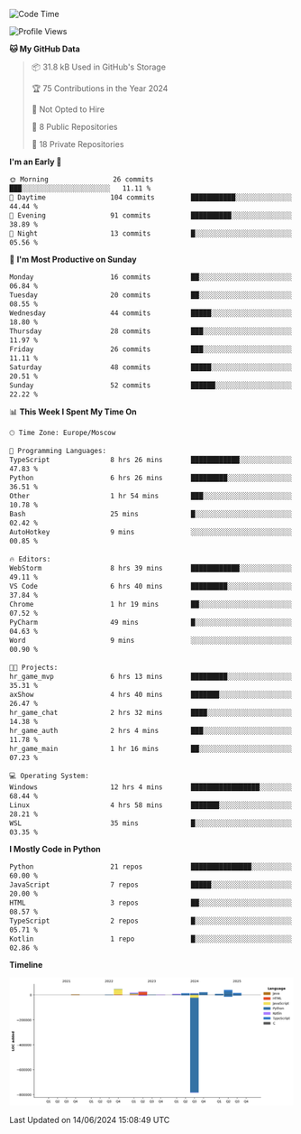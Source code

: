 <!--START_SECTION:waka-->
![Code Time](http://img.shields.io/badge/Code%20Time-371%20hrs%205%20mins-blue)

![Profile Views](http://img.shields.io/badge/Profile%20Views-2-blue)

**🐱 My GitHub Data** 

> 📦 31.8 kB Used in GitHub's Storage 
 > 
> 🏆 75 Contributions in the Year 2024
 > 
> 🚫 Not Opted to Hire
 > 
> 📜 8 Public Repositories 
 > 
> 🔑 18 Private Repositories 
 > 
**I'm an Early 🐤** 

```text
🌞 Morning                26 commits          ███░░░░░░░░░░░░░░░░░░░░░░   11.11 % 
🌆 Daytime                104 commits         ███████████░░░░░░░░░░░░░░   44.44 % 
🌃 Evening                91 commits          ██████████░░░░░░░░░░░░░░░   38.89 % 
🌙 Night                  13 commits          █░░░░░░░░░░░░░░░░░░░░░░░░   05.56 % 
```
📅 **I'm Most Productive on Sunday** 

```text
Monday                   16 commits          ██░░░░░░░░░░░░░░░░░░░░░░░   06.84 % 
Tuesday                  20 commits          ██░░░░░░░░░░░░░░░░░░░░░░░   08.55 % 
Wednesday                44 commits          █████░░░░░░░░░░░░░░░░░░░░   18.80 % 
Thursday                 28 commits          ███░░░░░░░░░░░░░░░░░░░░░░   11.97 % 
Friday                   26 commits          ███░░░░░░░░░░░░░░░░░░░░░░   11.11 % 
Saturday                 48 commits          █████░░░░░░░░░░░░░░░░░░░░   20.51 % 
Sunday                   52 commits          ██████░░░░░░░░░░░░░░░░░░░   22.22 % 
```


📊 **This Week I Spent My Time On** 

```text
🕑︎ Time Zone: Europe/Moscow

💬 Programming Languages: 
TypeScript               8 hrs 26 mins       ████████████░░░░░░░░░░░░░   47.83 % 
Python                   6 hrs 26 mins       █████████░░░░░░░░░░░░░░░░   36.51 % 
Other                    1 hr 54 mins        ███░░░░░░░░░░░░░░░░░░░░░░   10.78 % 
Bash                     25 mins             █░░░░░░░░░░░░░░░░░░░░░░░░   02.42 % 
AutoHotkey               9 mins              ░░░░░░░░░░░░░░░░░░░░░░░░░   00.85 % 

🔥 Editors: 
WebStorm                 8 hrs 39 mins       ████████████░░░░░░░░░░░░░   49.11 % 
VS Code                  6 hrs 40 mins       █████████░░░░░░░░░░░░░░░░   37.84 % 
Chrome                   1 hr 19 mins        ██░░░░░░░░░░░░░░░░░░░░░░░   07.52 % 
PyCharm                  49 mins             █░░░░░░░░░░░░░░░░░░░░░░░░   04.63 % 
Word                     9 mins              ░░░░░░░░░░░░░░░░░░░░░░░░░   00.90 % 

🐱‍💻 Projects: 
hr_game_mvp              6 hrs 13 mins       █████████░░░░░░░░░░░░░░░░   35.31 % 
axShow                   4 hrs 40 mins       ███████░░░░░░░░░░░░░░░░░░   26.47 % 
hr_game_chat             2 hrs 32 mins       ████░░░░░░░░░░░░░░░░░░░░░   14.38 % 
hr_game_auth             2 hrs 4 mins        ███░░░░░░░░░░░░░░░░░░░░░░   11.78 % 
hr_game_main             1 hr 16 mins        ██░░░░░░░░░░░░░░░░░░░░░░░   07.23 % 

💻 Operating System: 
Windows                  12 hrs 4 mins       █████████████████░░░░░░░░   68.44 % 
Linux                    4 hrs 58 mins       ███████░░░░░░░░░░░░░░░░░░   28.21 % 
WSL                      35 mins             █░░░░░░░░░░░░░░░░░░░░░░░░   03.35 % 
```

**I Mostly Code in Python** 

```text
Python                   21 repos            ███████████████░░░░░░░░░░   60.00 % 
JavaScript               7 repos             █████░░░░░░░░░░░░░░░░░░░░   20.00 % 
HTML                     3 repos             ██░░░░░░░░░░░░░░░░░░░░░░░   08.57 % 
TypeScript               2 repos             █░░░░░░░░░░░░░░░░░░░░░░░░   05.71 % 
Kotlin                   1 repo              █░░░░░░░░░░░░░░░░░░░░░░░░   02.86 % 
```



**Timeline**

![Lines of Code chart](https://raw.githubusercontent.com/adlemx/adlemx/main/assets/bar_graph.png)


 Last Updated on 14/06/2024 15:08:49 UTC
<!--END_SECTION:waka-->

